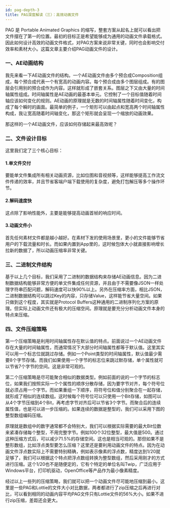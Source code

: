 ```yaml
---
id: pag-depth-3
title: PAG深度解读（三）：高效动画文件
---
```


PAG 是 Portable Animated Graphics 的缩写，整套方案从起名上就可以看出把文件摆在了第一的位置。最初的目标正是希望能够成为通用的动画文件承载格式。因此如何设计高效的动画文件格式，对PAG方案来说非常关键，同时也会影响交付效率和素材大小。这篇文章主要介绍PAG动画文件的设计。

### 一、AE动画结构

我先来看一下AE动画文件的结构。一个AE动画文件由多个预合成Composition组成，每个预合成代表一个有宽高的动画内容。每个预合成由多个图层组成。有的图层会引用别的预合成作为内容。这样就形成了嵌套关系。图层之下又由大量的时间轴属性组成。时间轴属性是AE动画的最基本单元。它控制了一个目标值随着时间轴应该如何变化的规则。AE动画的原理就是无数的时间轴属性随着时间变化，构成了每个瞬时的画面。最简单的例子，一个矩形可以由起点和宽高两个时间轴属性构成，我让宽高随着时间轴变化，那这个矩形就会呈现一个缩放的动画效果。

那这样的一个AE动画文件，应该如何存储起来最高效呢？

### 二、文件设计目标

这里我们定了三个核心目标：

#### 1.单文件交付
要能单文件集成所有相关动画资源，比如位图和音视频等，这样能够提高工作流文件传递的效率，并且节省客端户端下载使用的复杂度，避免打包解压等多个操作环节。

#### 2.解码速度快
这点除了影响性能外，主要是能够提高动画首帧的响应时间。

#### 3.动画文件小
首先任何素材文件都是越小越好。在素材下发的使用场景里，更小的文件能够节省用户的下载流量和时长。而如果内置到App里的，这时候包体大小就直接影响增长拉新的数据了，所以动画压缩率非常关键。

### 三、二进制文件结构

基于以上几个目标，我们采用了二进制的数据结构来存储AE动画信息。因为二进制数据结构能够非常方便的单文件集成任何资源，并且由于不需要像JSON一样处理字符串匹配问题，解码速度可以快90%以上。另外在压缩率方面，相比JSON，二进制数据结构可以跳过Key的内容，只存储Value，这样能节省大量空间。如果只做到这个程度，其实就是Protocol Buffers这种通用的二进制序列化方案的原理。但实际上动画文件还有极大的压缩空间。原理就是要充分分析动画文件本身的特点来压缩。

### 四、文件压缩策略

第一个压缩策略是利用时间轴属性存在默认值的特点。前面说过一个AE动画文件存在大量的时间轴属性，而通常情况下大部分时间轴属性都等于默认值。这里其实可以用一个标志位就跳过存储。例如一个Point类型的时间轴属性，默认值最少需要8个字节存储。而我们如果使用一个字节的标志位来跳过默存储，单个属性就可以节省7个字节的空间。这是非常可观的。

第二个压缩策略是尽可能聚合相似的数据类型。例如前面的说的一个字节的标志位，如果我们按照实际一个个属性的顺序分散存储，因为要字节对齐，每个符号位就必须占用一个字节。而如果重组一下顺序，将符号位和值分别聚合在一起存储，就形成了相似的连续数组。这时候每个符号位可以只使用一个Bit存储，如图可以从4个字节压缩到4个Bit，再考虑字节对齐后可以节省3个字节。而聚合后的连续属性值，也是可以进一步压缩的。如果连续的数据是整型的，我们可以采用下图的整型数组编码压缩。

原理就是数组中的数字通常都不会特别大，我们可以根据实际需要的最大Bit位数来紧凑存储每个整型，不用完整字节。例如100个32位整型，最大值是500。通过这种压缩方式后，可以减少71.5%的存储空间。这也是相当可观的。那但如果不是整形数组，比如浮点类型要怎么压缩？这里还是要利用动画文件的特点。因为在动画文件浮点数实际上不需要特别精确，例如表示像素的浮点数，精度达到1/20就足够了，我们可以根据这个特点把浮点数组转换为整型数组，然后采用刚才的方式进行压缩。这个1/20也不是随便定的，它有个特定的单位名叫Twip，广泛应用于Windows平台，打印机驱动，OpenOffice等产品作为最小像素精度。

经过以上一些列的压缩策略，我们就可以把一个动画文件尽可能地压缩到最小。这里是一些PAG和Lottie的文件大小对比数据，两者都进行了zip压缩之后再进行对比，可以看到相同的动画内容平均PAG文件只有Lottie文件的56%大小。如果不进行zip压缩，差距还会更大。